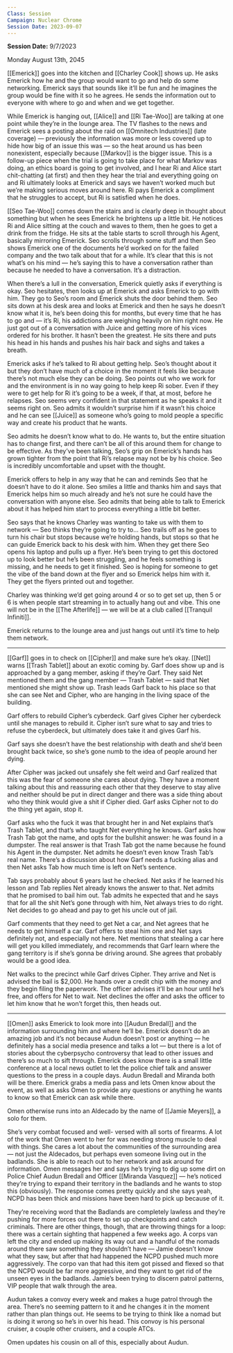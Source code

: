 ```yaml
---
Class: Session
Campaign: Nuclear Chrome
Session Date: 2023-09-07
---
```

**Session Date:** 9/7/2023

Monday August 13th, 2045

[[Emerick]] goes into the kitchen and [[Charley Cook]] shows up. He asks Emerick how he and the group would want to go and help do some networking. Emerick says that sounds like it’ll be fun and he imagines the group would be fine with it so he agrees. He sends the information out to everyone with where to go and when and we get together.

While Emerick is hanging out, [[Alice]] and [[Ri Tae-Woo]] are talking at one point while they’re in the lounge area. The TV flashes to the news and Emerick sees a posting about the raid on [[Omnitech Industries]] (late coverage) — previously the information was more or less covered up to hide how big of an issue this was — so the heat around us has been nonexistent, especially because [[Markov]] is the bigger issue. This is a follow-up piece when the trial is going to take place for what Markov was doing, an ethics board is going to get involved, and I hear Ri and Alice start chit-chatting (at first) and then they hear the trial and everything going on and Ri ultimately looks at Emerick and says we haven’t worked much but we’re making serious moves around here. Ri pays Emerick a compliment that he struggles to accept, but Ri is satisfied when he does.

[[Seo Tae-Woo]] comes down the stairs and is clearly deep in thought about something but when he sees Emerick he brightens up a little bit. He notices Ri and Alice sitting at the couch and waves to them, then he goes to get a drink from the fridge. He sits at the table starts to scroll through his Agent, basically mirroring Emerick. Seo scrolls through some stuff and then Seo shows Emerick one of the documents he’d worked on for the failed company and the two talk about that for a while. It’s clear that this is not what’s on his mind — he’s saying this to have a conversation rather than because he needed to have a conversation. It’s a distraction.

When there’s a lull in the conversation, Emerick quietly asks if everything is okay. Seo hesitates, then looks up at Emerick and asks Emerick to go with him. They go to Seo’s room and Emerick shuts the door behind them. Seo sits down at his desk area and looks at Emerick and then he says he doesn’t know what it is, he’s been doing this for months, but every time that he has to go and — it’s Ri, his addictions are weighing heavily on him right now. He just got out of a conversation with Juice and getting more of his vices ordered for his brother. It hasn’t been the greatest. He sits there and puts his head in his hands and pushes his hair back and sighs and takes a breath.

Emerick asks if he’s talked to Ri about getting help. Seo’s thought about it but they don’t have much of a choice in the moment it feels like because there’s not much else they can be doing. Seo points out who we work for and the environment is in no way going to help keep Ri sober. Even if they were to get help for Ri it’s going to be a week, if that, at most, before he relapses. Seo seems very confident in that statement as he speaks it and it seems right on. Seo admits it wouldn’t surprise him if it wasn’t his choice and he can see [[Juice]] as someone who’s going to mold people a specific way and create his product that he wants.

Seo admits he doesn’t know what to do. He wants to, but the entire situation has to change first, and there can’t be all of this around them for change to be effective. As they’ve been talking, Seo’s grip on Emerick’s hands has grown tighter from the point that Ri’s relapse may not be by his choice. Seo is incredibly uncomfortable and upset with the thought.

Emerick offers to help in any way that he can and reminds Seo that he doesn’t have to do it alone. Seo smiles a little and thanks him and says that Emerick helps him so much already and he’s not sure he could have the conversation with anyone else. Seo admits that being able to talk to Emerick about it has helped him start to process everything a little bit better.

Seo says that he knows Charley was wanting to take us with them to network — Seo thinks they’re going to try to... Seo trails off as he goes to turn his chair but stops because we’re holding hands, but stops so that he can guide Emerick back to his desk with him. When they get there Seo opens his laptop and pulls up a flyer. He’s been trying to get this doctored up to look better but he’s been struggling, and he feels something is missing, and he needs to get it finished. Seo is hoping for someone to get the vibe of the band down at the flyer and so Emerick helps him with it. They get the flyers printed out and together.

Charley was thinking we’d get going around 4 or so to get set up, then 5 or 6 is when people start streaming in to actually hang out and vibe. This one will not be in the [[The Afterlife]] — we will be at a club called [[Tranquil Infiniti]].

Emerick returns to the lounge area and just hangs out until it’s time to help them network.

---

[[Garf]] goes in to check on [[Cipher]] and make sure he’s okay. [[Net]] warns [[Trash Tablet]] about an exotic coming by. Garf does show up and is approached by a gang member, asking if they’re Garf. They said Net mentioned them and the gang member — Trash Tablet — said that Net mentioned she might show up. Trash leads Garf back to his place so that she can see Net and Cipher, who are hanging in the living space of the building.

Garf offers to rebuild Cipher’s cyberdeck. Garf gives Cipher her cyberdeck until she manages to rebuild it. Cipher isn’t sure what to say and tries to refuse the cyberdeck, but ultimately does take it and gives Garf his.

Garf says she doesn’t have the best relationship with death and she’d been brought back twice, so she’s gone numb to the idea of people around her dying.

After Cipher was jacked out unsafely she felt weird and Garf realized that this was the fear of someone she cares about dying. They have a moment talking about this and reassuring each other that they deserve to stay alive and neither should be put in direct danger and there was a side thing about who they think would give a shit if Cipher died. Garf asks Cipher not to do the thing yet again, stop it.

Garf asks who the fuck it was that brought her in and Net explains that’s Trash Tablet, and that’s who taught Net everything he knows. Garf asks how Trash Tab got the name, and opts for the bullshit answer: he was found in a dumpster. The real answer is that Trash Tab got the name because he found his Agent in the dumpster. Net admits he doesn’t even know Trash Tab’s real name. There’s a discussion about how Garf needs a fucking alias and then Net asks Tab how much time is left on Net’s sentence.

Tab says probably about 6 years last he checked. Net asks if he learned his lesson and Tab replies Net already knows the answer to that. Net admits that he promised to bail him out. Tab admits he expected that and he says that for all the shit Net’s gone through with him, Net always tries to do right. Net decides to go ahead and pay to get his uncle out of jail.

Garf comments that they need to get Net a car, and Net agrees that he needs to get himself a car. Garf offers to steal him one and Net says definitely not, and especially not here. Net mentions that stealing a car here will get you killed immediately, and recommends that Garf learn where the gang territory is if she’s gonna be driving around. She agrees that probably would be a good idea.

Net walks to the precinct while Garf drives Cipher. They arrive and Net is advised the bail is $2,000. He hands over a credit chip with the money and they begin filing the paperwork. The officer advises it’ll be an hour until he’s free, and offers for Net to wait. Net declines the offer and asks the officer to let him know that he won’t forget this, then heads out.

---

[[Omen]] asks Emerick to look more into [[Audun Bredall]] and the information surrounding him and where he’ll be. Emerick doesn’t do an amazing job and it’s not because Audun doesn’t post or anything — he definitely has a social media presence and talks a lot — but there is a lot of stories about the cyberpsycho controversy that lead to other issues and there’s so much to sift through. Emerick does know there is a small little conference at a local news outlet to let the police chief talk and answer questions to the press in a couple days. Audun Bredall and Miranda both will be there. Emerick grabs a media pass and lets Omen know about the event, as well as asks Omen to provide any questions or anything he wants to know so that Emerick can ask while there.

Omen otherwise runs into an Aldecado by the name of [[Jamie Meyers]], a solo for them.

She’s very combat focused and well- versed with all sorts of firearms. A lot of the work that Omen went to her for was needing strong muscle to deal with things. She cares a lot about the communities of the surrounding area — not just the Aldecados, but perhaps even someone living out in the badlands. She is able to reach out to her network and ask around for information. Omen messages her and says he’s trying to dig up some dirt on Police Chief Audun Bredall and Officer [[Miranda Vasquez]] — he’s noticed they’re trying to expand their territory in the badlands and he wants to stop this (obviously). The response comes pretty quickly and she says yeah, NCPD has been thick and missions have been hard to pick up because of it.

They’re receiving word that the Badlands are completely lawless and they’re pushing for more forces out there to set up checkpoints and catch criminals. There are other things, though, that are throwing things for a loop: there was a certain sighting that happened a few weeks ago. A corps van left the city and ended up making its way out and a handful of the nomads around there saw something they shouldn’t have — Jamie doesn’t know what they saw, but after that had happened the NCPD pushed much more aggressively. The corpo van that had this item got pissed and flexed so that the NCPD would be far more aggressive, and they want to get rid of the unseen eyes in the badlands. Jamie’s been trying to discern patrol patterns, VIP people that walk through the area.

Audun takes a convoy every week and makes a huge patrol through the area. There’s no seeming pattern to it and he changes it in the moment rather than plan things out. He seems to be trying to think like a nomad but is doing it wrong so he’s in over his head. This convoy is his personal cruiser, a couple other cruisers, and a couple ATCs.

Omen updates his cousin on all of this, especially about Audun.